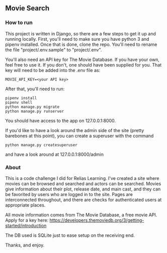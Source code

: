 ## Movie Search 

### How to run

This project is written in Django, so there are a few steps to get it up and running locally.  First, you'll need to make sure you have python 3 and pipenv installed.  Once that is done, clone the repo.  You'll need to rename the file "project/.env.sample" to "project/.env".

You'll also need an API key for The Movie Database.  If you have your own, feel free to use it.  If you don't, one should have been supplied for you.  That key will need to be added into the .env file as:

    MOVIE_API_KEY=<your API key>

After that, you'll need to run:

    pipenv install
    pipenv shell
    python manage.py migrate
    python manage.py runserver

You should have access to the app on 127.0.0.1:8000.

If you'd like to have a look around the admin side of the site (pretty barebones at this point), you can create a superuser with the command

    python manage.py createsuperuser

and have a look around at 127.0.0.1:8000/admin


### About

This is a code challenge I did for Relias Learning.  I've created a site where movies can be browsed and searched and actors can be searched.  Movies give information about their plot, release date, and main cast, and they can be favorited by users who are logged in to the site.  Pages are interconnected throughout, and there are checks for authenticated users at appropriate places.  

All movie information comes from The Movie Database, a free movie API.  Apply for a key here:  https://developers.themoviedb.org/3/getting-started/introduction

The DB used is SQLite just to ease setup on the receiving end.  


Thanks, and enjoy.
